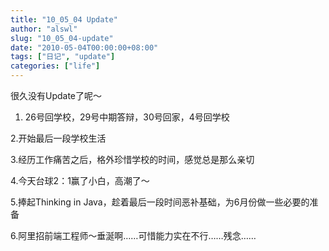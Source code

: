 ```yaml
---
title: "10_05_04 Update"
author: "alswl"
slug: "10_05_04-update"
date: "2010-05-04T00:00:00+08:00"
tags: ["日记", "update"]
categories: ["life"]
---
```


很久没有Update了呢～

1. 26号回学校，29号中期答辩，30号回家，4号回学校

2.开始最后一段学校生活

3.经历工作痛苦之后，格外珍惜学校的时间，感觉总是那么亲切

4.今天台球2：1赢了小白，高潮了～

5.捧起Thinking in Java，趁着最后一段时间恶补基础，为6月份做一些必要的准备

6.阿里招前端工程师～垂涎啊……可惜能力实在不行……残念……

